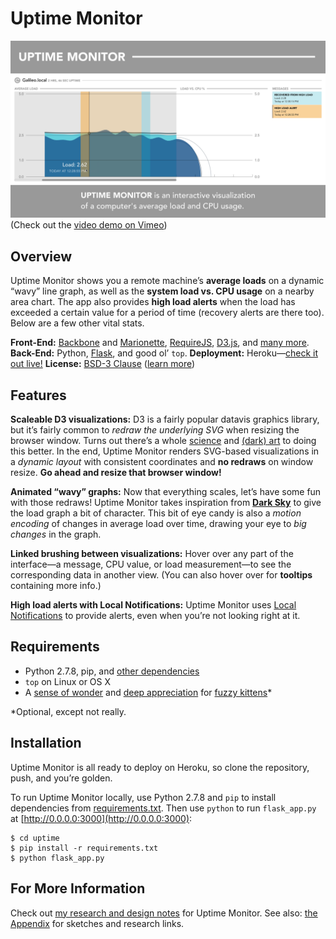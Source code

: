 # Uptime Monitor

[![](doc-imgs/Uptime%20Monitor%20Poster%20Graphic.png "Uptime Monitor: an interactive visualization of a computer's average load and CPU usage")](https://vimeo.com/124244477)
(Check out the [video demo on Vimeo](https://vimeo.com/124244477))

## Overview

Uptime Monitor shows you a remote machine’s **average loads** on a dynamic “wavy” line graph, as well as the **system load vs. CPU usage** on a nearby area chart. The app also provides **high load alerts** when the load has exceeded a certain value for a period of time (recovery alerts are there too). Below are a few other vital stats.

**Front-End:** [Backbone](http://backbonejs.org) and [Marionette](http://marionettejs.com), [RequireJS](http://requirejs.org), [D3.js](http://d3js.org), and [many more](https://github.com/kohlmannj/uptime/blob/master/templates/config.js).
**Back-End:** Python, [Flask](http://flask.pocoo.org), and good ol’ `top`.
**Deployment:** Heroku—[check it out live!](https://kohlmannj-uptime.herokuapp.com)
**License:** [BSD-3 Clause](https://github.com/kohlmannj/uptime/blob/master/LICENSE.txt) ([learn more](http://opensource.org/licenses/BSD-3-Clause))

## Features

**Scaleable D3 visualizations:** D3 is a fairly popular datavis graphics library, but it’s fairly common to *redraw the underlying SVG* when resizing the browser window. Turns out there’s a whole [science](https://github.com/kohlmannj/uptime/search?l=javascript&q=D3ShimView&type=Code&utf8=%E2%9C%93) and [(dark) art](https://github.com/kohlmannj/uptime/search?l=scss&q=GraphCompositeView&utf8=%E2%9C%93) to doing this better. In the end, Uptime Monitor renders SVG-based visualizations in a *dynamic layout* with consistent coordinates and **no redraws** on window resize. **Go ahead and resize that browser window!**

**Animated “wavy” graphs:** Now that everything scales, let’s have some fun with those redraws! Uptime Monitor takes inspiration from **[Dark Sky](http://darkskyapp.com)** to give the load graph a bit of character. This bit of eye candy is also a *motion encoding* of changes in average load over time, drawing your eye to *big changes* in the graph.

**Linked brushing between visualizations:** Hover over any part of the interface—a message, CPU value, or load measurement—to see the corresponding data in another view. (You can also hover over for **tooltips** containing more info.)

**High load alerts with Local Notifications:** Uptime Monitor uses [Local Notifications](https://developer.apple.com/library/safari/documentation/NetworkingInternet/Conceptual/NotificationProgrammingGuideForWebsites/LocalNotifications/LocalNotifications.html) to provide alerts, even when you’re not looking right at it.

## Requirements

* Python 2.7.8, pip, and [other dependencies](https://github.com/kohlmannj/uptime/blob/master/requirements.txt)
* `top` on Linux or OS X
* A [sense of wonder](https://www.youtube.com/watch?v=U_xoICJChu8) and [deep appreciation](http://procatinator.com) for [fuzzy kittens](https://twitter.com/EmrgencyKittens)\*

\*Optional, except not really.

## Installation

Uptime Monitor is all ready to deploy on Heroku, so clone the repository, push, and you’re golden.

To run Uptime Monitor locally, use Python 2.7.8 and `pip` to install dependencies from [requirements.txt](https://github.com/kohlmannj/uptime/blob/master/requirements.txt). Then use `python` to run `flask_app.py` at [http://0.0.0.0:3000](http://0.0.0.0:3000):

	$ cd uptime
	$ pip install -r requirements.txt
	$ python flask_app.py

## For More Information

Check out [my research and design notes](https://github.com/kohlmannj/uptime/blob/master/DESIGN.md) for Uptime Monitor. See also: [the Appendix](https://github.com/kohlmannj/uptime/blob/master/APPENDIX.md) for sketches and research links.